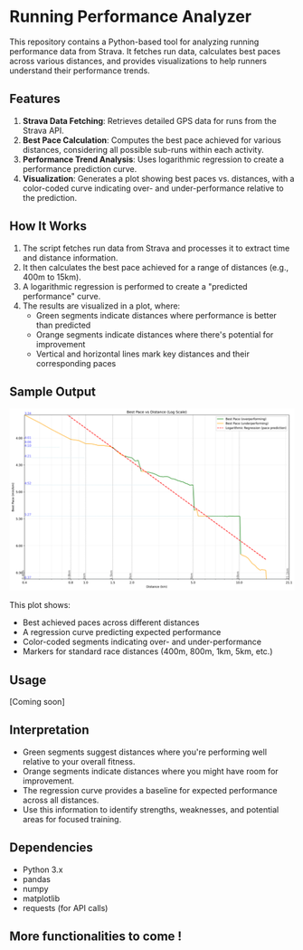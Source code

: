# Running Performance Analyzer

This repository contains a Python-based tool for analyzing running performance data from Strava. It fetches run data, calculates best paces across various distances, and provides visualizations to help runners understand their performance trends.

## Features

1. **Strava Data Fetching**: Retrieves detailed GPS data for runs from the Strava API.
2. **Best Pace Calculation**: Computes the best pace achieved for various distances, considering all possible sub-runs within each activity.
3. **Performance Trend Analysis**: Uses logarithmic regression to create a performance prediction curve.
4. **Visualization**: Generates a plot showing best paces vs. distances, with a color-coded curve indicating over- and under-performance relative to the prediction.

## How It Works

1. The script fetches run data from Strava and processes it to extract time and distance information.
2. It then calculates the best pace achieved for a range of distances (e.g., 400m to 15km).
3. A logarithmic regression is performed to create a "predicted performance" curve.
4. The results are visualized in a plot, where:
   - Green segments indicate distances where performance is better than predicted
   - Orange segments indicate distances where there's potential for improvement
   - Vertical and horizontal lines mark key distances and their corresponding paces

## Sample Output

![PR Analysis Plot](images/best_pace_vs_distance_log_min400_max15000_step100.png) 

This plot shows:
- Best achieved paces across different distances
- A regression curve predicting expected performance
- Color-coded segments indicating over- and under-performance
- Markers for standard race distances (400m, 800m, 1km, 5km, etc.)

## Usage

[Coming soon]

## Interpretation

- Green segments suggest distances where you're performing well relative to your overall fitness.
- Orange segments indicate distances where you might have room for improvement.
- The regression curve provides a baseline for expected performance across all distances.
- Use this information to identify strengths, weaknesses, and potential areas for focused training.

## Dependencies

- Python 3.x
- pandas
- numpy
- matplotlib
- requests (for API calls)


## More functionalities to come !
